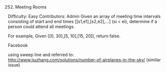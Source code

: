 252. Meeting Rooms

Difficulty: Easy
Contributors: Admin
Given an array of meeting time intervals consisting of start and end times [[s1,e1],[s2,e2],...] (si < ei), determine if a person could attend all meetings.

For example,
Given [[0, 30],[5, 10],[15, 20]],
return false.

Facebook

using sweep line
and referred to: http://www.jiuzhang.com/solutions/number-of-airplanes-in-the-sky/
(similar issue)
